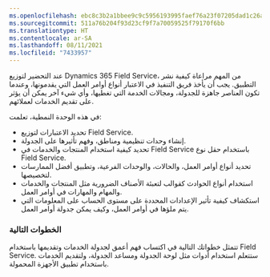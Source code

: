```yaml
---
ms.openlocfilehash: ebc8c3b2a1bbee9c9c5956193995faef76a23f07205dad1c26a2fe9a7f5e51b1
ms.sourcegitcommit: 511a76b204f93d23cf9f7a70059525f79170f6bb
ms.translationtype: HT
ms.contentlocale: ar-SA
ms.lasthandoff: 08/11/2021
ms.locfileid: "7433957"
---
```

عند التحضير لتوزيع Dynamics 365 Field Service، من المهم مراعاة كيفية نشر التطبيق.  يجب أن يأخذ فريق التنفيذ في الاعتبار أنواع أوامر العمل التي يقدمونها، وعندما تكون العناصر جاهزة للجدولة، ومجالات الخدمة التي تغطيها، وأي شيء آخر يمكن أن يؤثر على تقديم الخدمات لعملائهم. 
 
في هذه الوحدة النمطية، تعلمت:

- تحديد الاعتبارات لتوزيع Field Service.  
- إنشاء وحدات تنظيمية ومناطق، وفهم تأثيرها على الجدولة.  
- تحديد كيفية استخدام المنتجات والخدمات في Field Service باستخدام حقل نوع Field Service.  
- تحديد أنواع أوامر العمل، والحالات، والوحدات الفرعية، وتطبيق أفضل الممارسات لتخصيصها.  
- استخدام أنواع الحوادث كقوالب لتعبئة الأصناف الضرورية مثل المنتجات والخدمات والمهام والمهارات في أوامر العمل.  
- استكشاف كيفية تأثير الإعدادات المحددة على مستوى الحساب على المعلومات التي يتم ملؤها في أوامر العمل، وكيف يمكن جدولة أوامر العمل.  
 
### <a name="next-steps"></a>الخطوات التالية

تتمثل خطواتك التالية في اكتساب فهم أعمق لجدولة الخدمات وتقديمها باستخدام Field Service.  ستتعلم استخدام أدوات مثل لوحة الجدولة ومساعد الجدولة، ولتقديم الخدمات باستخدام تطبيق الأجهزة المحمولة. 
